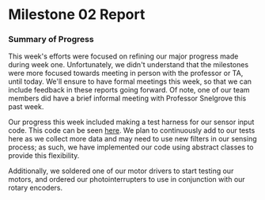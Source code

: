 # Milestone 02 Report

### Summary of Progress
This week's efforts were focused on refining our major progress made during week one. Unfortunately, 
we didn't understand that the milestones were more focused towards meeting in person with the 
professor or TA, until today. We'll ensure to have formal meetings this week, so that we can
include feedback in these reports going forward. Of note, one of our team members did have a brief
informal meeting with Professor Snelgrove this past week. 

Our progress this week included making a test harness for our sensor input code. This code can be seen
[here](https://github.com/brownbr61/effective-telegram/tree/master/src/Sensor/test). We plan to continuously add to our tests here as we collect more data
and may need to use new filters in our 
sensing process; as such, we have implemented our code using abstract classes to provide this flexibility.


Additionally, we soldered one of our motor drivers to start testing our motors, and ordered our photointerrupters
to use in conjunction with our rotary encoders.